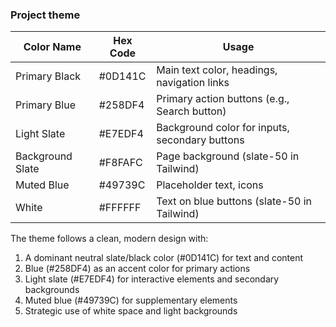 ### Project theme

| **Color Name**   | **Hex Code** | **Usage**                                      |
| ---------------- | ------------ | ---------------------------------------------- |
| Primary Black    | #0D141C      | Main text color, headings, navigation links    |
| Primary Blue     | #258DF4      | Primary action buttons (e.g., Search button)   |
| Light Slate      | #E7EDF4      | Background color for inputs, secondary buttons |
| Background Slate | #F8FAFC      | Page background (slate-50 in Tailwind)         |
| Muted Blue       | #49739C      | Placeholder text, icons                        |
| White            | #FFFFFF      | Text on blue buttons (slate-50 in Tailwind)    |

The theme follows a clean, modern design with:

1. A dominant neutral slate/black color (#0D141C) for text and content
2. Blue (#258DF4) as an accent color for primary actions
3. Light slate (#E7EDF4) for interactive elements and secondary backgrounds
4. Muted blue (#49739C) for supplementary elements
5. Strategic use of white space and light backgrounds